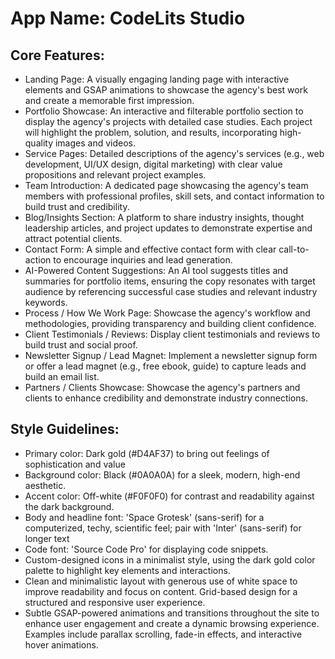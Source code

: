 # **App Name**: CodeLits Studio

## Core Features:

- Landing Page: A visually engaging landing page with interactive elements and GSAP animations to showcase the agency's best work and create a memorable first impression.
- Portfolio Showcase: An interactive and filterable portfolio section to display the agency's projects with detailed case studies. Each project will highlight the problem, solution, and results, incorporating high-quality images and videos.
- Service Pages: Detailed descriptions of the agency's services (e.g., web development, UI/UX design, digital marketing) with clear value propositions and relevant project examples.
- Team Introduction: A dedicated page showcasing the agency's team members with professional profiles, skill sets, and contact information to build trust and credibility.
- Blog/Insights Section: A platform to share industry insights, thought leadership articles, and project updates to demonstrate expertise and attract potential clients.
- Contact Form: A simple and effective contact form with clear call-to-action to encourage inquiries and lead generation.
- AI-Powered Content Suggestions: An AI tool suggests titles and summaries for portfolio items, ensuring the copy resonates with target audience by referencing successful case studies and relevant industry keywords.
- Process / How We Work Page: Showcase the agency's workflow and methodologies, providing transparency and building client confidence.
- Client Testimonials / Reviews: Display client testimonials and reviews to build trust and social proof.
- Newsletter Signup / Lead Magnet: Implement a newsletter signup form or offer a lead magnet (e.g., free ebook, guide) to capture leads and build an email list.
- Partners / Clients Showcase: Showcase the agency's partners and clients to enhance credibility and demonstrate industry connections.

## Style Guidelines:

- Primary color: Dark gold (#D4AF37) to bring out feelings of sophistication and value
- Background color: Black (#0A0A0A) for a sleek, modern, high-end aesthetic.
- Accent color: Off-white (#F0F0F0) for contrast and readability against the dark background.
- Body and headline font: 'Space Grotesk' (sans-serif) for a computerized, techy, scientific feel; pair with 'Inter' (sans-serif) for longer text
- Code font: 'Source Code Pro' for displaying code snippets.
- Custom-designed icons in a minimalist style, using the dark gold color palette to highlight key elements and interactions.
- Clean and minimalistic layout with generous use of white space to improve readability and focus on content. Grid-based design for a structured and responsive user experience.
- Subtle GSAP-powered animations and transitions throughout the site to enhance user engagement and create a dynamic browsing experience. Examples include parallax scrolling, fade-in effects, and interactive hover animations.